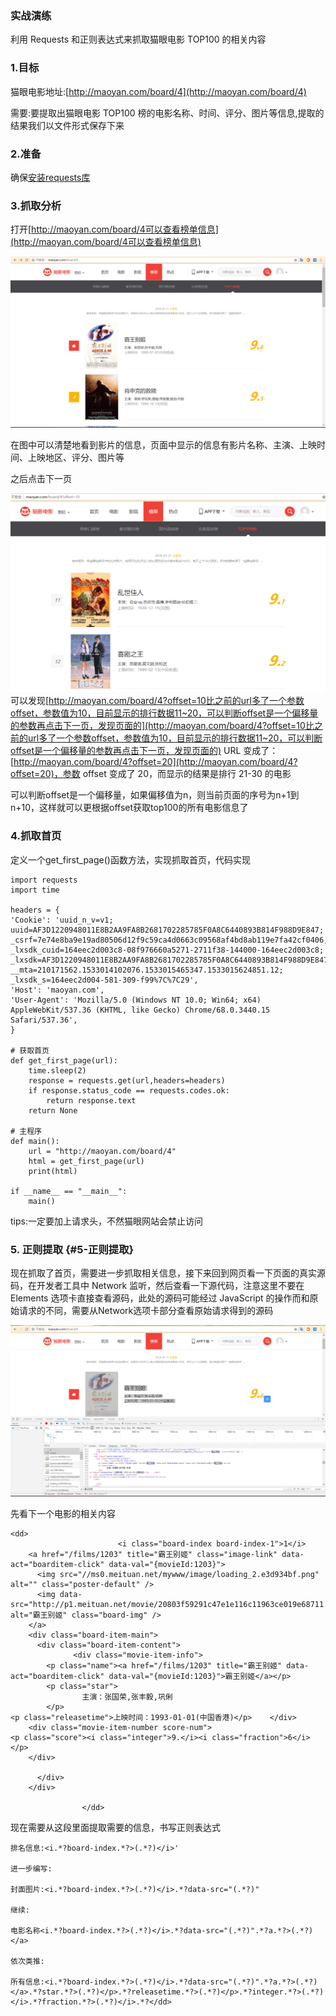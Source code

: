 ### 实战演练

利用 Requests 和正则表达式来抓取猫眼电影 TOP100 的相关内容

### 1.目标

猫眼电影地址:[http://maoyan.com/board/4](http://maoyan.com/board/4)

需要:要提取出猫眼电影 TOP100 榜的电影名称、时间、评分、图片等信息,提取的结果我们以文件形式保存下来

### 2.准备

确保[安装requests库](/1.kaifahuanjing/12-qing-qiu-ku-de-an-zhuang/121-requestsde-an-zhuang.md)

### 3.抓取分析

打开[http://maoyan.com/board/4可以查看榜单信息](http://maoyan.com/board/4可以查看榜单信息)

![](/assets/3.4-3.png)

在图中可以清楚地看到影片的信息，页面中显示的信息有影片名称、主演、上映时间、上映地区、评分、图片等

之后点击下一页

![](/assets/3.4-2.png)可以发现[http://maoyan.com/board/4?offset=10比之前的url多了一个参数offset，参数值为10，目前显示的排行数据11~20，可以判断offset是一个偏移量的参数再点击下一页，发现页面的](http://maoyan.com/board/4?offset=10比之前的url多了一个参数offset，参数值为10，目前显示的排行数据11~20，可以判断offset是一个偏移量的参数再点击下一页，发现页面的) URL 变成了：[http://maoyan.com/board/4?offset=20](http://maoyan.com/board/4?offset=20)，参数 offset 变成了 20，而显示的结果是排行 21-30 的电影

可以判断offset是一个偏移量，如果偏移值为n，则当前页面的序号为n+1到n+10，这样就可以更根据offset获取top100的所有电影信息了

### 4.抓取首页

定义一个get\_first\_page\(\)函数方法，实现抓取首页，代码实现

```
import requests
import time

headers = {
'Cookie': 'uuid_n_v=v1; uuid=AF3D1220948011E8B2AA9FA8B2681702285785F0A8C6440893B814F988D9E847; _csrf=7e74e8ba9e19ad80506d12f9c59ca4d0663c09568af4bd8ab119e7fa42cf0406; _lxsdk_cuid=164eec2d003c8-08f976660a5271-2711f38-144000-164eec2d003c8; _lxsdk=AF3D1220948011E8B2AA9FA8B2681702285785F0A8C6440893B814F988D9E847; __mta=210171562.1533014102076.1533015465347.1533015624851.12; _lxsdk_s=164eec2d004-581-309-f99%7C%7C29',
'Host': 'maoyan.com',
'User-Agent': 'Mozilla/5.0 (Windows NT 10.0; Win64; x64) AppleWebKit/537.36 (KHTML, like Gecko) Chrome/68.0.3440.15 Safari/537.36',
}

# 获取首页
def get_first_page(url):
    time.sleep(2)
    response = requests.get(url,headers=headers)
    if response.status_code == requests.codes.ok:
        return response.text
    return None

# 主程序
def main():
    url = "http://maoyan.com/board/4"
    html = get_first_page(url)
    print(html)

if __name__ == "__main__":
    main()
```

tips:一定要加上请求头，不然猫眼网站会禁止访问

### 5. 正则提取 {#5-正则提取}

现在抓取了首页，需要进一步抓取相关信息，接下来回到网页看一下页面的真实源码，在开发者工具中 Network 监听，然后查看一下源代码，注意这里不要在 Elements 选项卡直接查看源码，此处的源码可能经过 JavaScript 的操作而和原始请求的不同，需要从Network选项卡部分查看原始请求得到的源码

![](/assets/3.4-5.png)

先看下一个电影的相关内容

```
<dd>
                        <i class="board-index board-index-1">1</i>
    <a href="/films/1203" title="霸王别姬" class="image-link" data-act="boarditem-click" data-val="{movieId:1203}">
      <img src="//ms0.meituan.net/mywww/image/loading_2.e3d934bf.png" alt="" class="poster-default" />
      <img data-src="http://p1.meituan.net/movie/20803f59291c47e1e116c11963ce019e68711.jpg@160w_220h_1e_1c" alt="霸王别姬" class="board-img" />
    </a>
    <div class="board-item-main">
      <div class="board-item-content">
              <div class="movie-item-info">
        <p class="name"><a href="/films/1203" title="霸王别姬" data-act="boarditem-click" data-val="{movieId:1203}">霸王别姬</a></p>
        <p class="star">
                主演：张国荣,张丰毅,巩俐
        </p>
<p class="releasetime">上映时间：1993-01-01(中国香港)</p>    </div>
    <div class="movie-item-number score-num">
<p class="score"><i class="integer">9.</i><i class="fraction">6</i></p>        
    </div>

      </div>
    </div>

                </dd>
```

现在需要从这段里面提取需要的信息，书写正则表达式

```
排名信息:<i.*?board-index.*?>(.*?)</i>'

进一步编写:

封面图片:<i.*?board-index.*?>(.*?)</i>.*?data-src="(.*?)"

继续:

电影名称<i.*?board-index.*?>(.*?)</i>.*?data-src="(.*?)".*?a.*?>(.*?)</a>

依次类推:

所有信息:<i.*?board-index.*?>(.*?)</i>.*?data-src="(.*?)".*?a.*?>(.*?)</a>.*?star.*?>(.*?)</p>.*?releasetime.*?>(.*?)</p>.*?integer.*?>(.*?)</i>.*?fraction.*?>(.*?)</i>.*?</dd>
```



